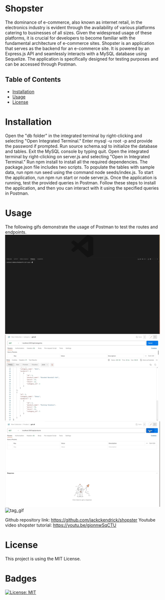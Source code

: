 # Shopster

The dominance of e-commerce, also known as internet retail, in the electronics industry is evident through the availability of various platforms catering to businesses of all sizes. Given the widespread usage of these platforms, it is crucial for developers to become familiar with the fundamental architecture of e-commerce sites. Shopster is an application that serves as the backend for an e-commerce site. It is powered by an Express.js API and seamlessly interacts with a MySQL database using Sequelize. The application is specifically designed for testing purposes and can be accessed through Postman. 

## Table of Contents

- [Installation](#installation)
- [Usage](#usage)
- [License](#license)

# Installation

Open the "db folder" in the integrated terminal by right-clicking and selecting "Open Integrated Terminal." Enter mysql -u root -p and provide the password if prompted. Run source schema.sql to initialize the database and tables. Exit the MySQL console by typing quit. Open the integrated terminal by right-clicking on server.js and selecting "Open in Integrated Terminal." Run npm install to install all the required dependencies. The package.json file includes two scripts. To populate the tables with sample data, run npm run seed using the command node seeds/index.js. To start the application, run npm run start or node server.js. Once the application is running, test the provided queries in Postman. Follow these steps to install the application, and then you can interact with it using the specified queries in Postman.

# Usage
The following gifs demonstrate the usage of Postman to test the routes and endpoints.
![server_gif](./Develop/assets/server_gif.gif)
![category_gif](./Develop/assets/category_gif.gif)
![product_gif](./Develop/assets/product_gif.gif)
![tag_gif](./Develop/assets/tag_gif.gif)

Github repository link: https://github.com/jackckendrick/shopster
Youtube video shopster tutorial: https://youtu.be/gionnwSqCTU

# License

This project is using the MIT License.

# Badges

[![License: MIT](https://img.shields.io/badge/License-MIT-yellow.svg)](https://opensource.org/licenses/MIT)